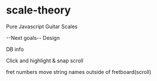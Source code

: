 # scale-theory
Pure Javascript Guitar Scales


--Next goals--
Design 

DB info

Click and highlight & snap scroll

fret numbers
move string names outside of fretboard(scroll)